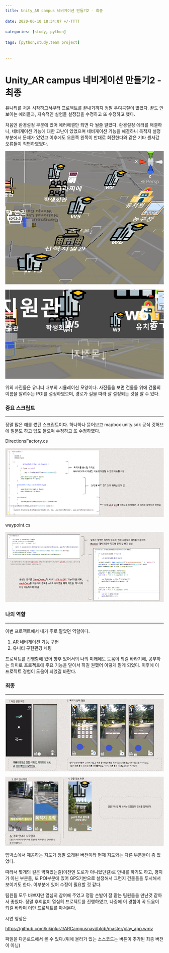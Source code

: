```yaml
---
title: Unity_AR campus 네비게이션 만들기2 - 최종

date: 2020-06-10 18:34:07 +/-TTTT

categories: [study, python]

tags: [python,study,team project] 


---
```




# Unity_AR campus 네비게이션 만들기2 - 최종

유니티를 처음 시작하고서부터 프로젝트를 끝내기까지 정말 우여곡절이 많았다. 끝도 안보이는 에러들과, 지속적인 실험들 설정값을 수정하고 또 수정하고 했다.

처음엔 환경설정 부분에 있어 에러해결만 되면 다 될줄 알았다. 환경설정 에러를 해결하니, 네비게이션 기능에 대한 고난이 있었으며 네비게이션 기능을 해결하니 목적지 설정부분에서 문제가 있었고 이후에도 오른쪽 왼쪽이 반대로 회전한다와 같은 기타 센서값 오류들이 직면하였었다.



![navi_2](/assets/poastimg/navi_6.PNG)

![navi_2](/assets/poastimg/navi_7.PNG)



위의 사진들은 유니티 내부의 시뮬레이션 모양이다. 사진들을 보면 건물들 위에 건물의 이름을 알려주는 POI를 설정하였으며, 경로가 길을 따라 잘 설정되는 것을 알 수 있다.



### 중요 스크립트

---

정말 많은 애를 썼던 스크립트이다.  하나하나 뜯어보고 mapbox unity.sdk 공식 깃허브에 질문도 하고 답도 들으며 수정하고 또 수정하였다.

DirectionsFactory.cs

![navi_2](/assets/poastimg/navi_2.PNG)





waypoint.cs

![navi_3](/assets/poastimg/navi_3.PNG)







### 나의 역할

---

이번 프로젝트에서 내가 주로 맡았던 역할이다. 

1. AR 네비게이션 기능 구현
2. 유니티 구현환경 세팅

프로젝트를 진행함에 있어 향후 있어서의 나의 미래에도 도움이 되길 바라기에, 공부하는 의미로 프로젝트에 주요 기능을 맡아서 하길 원했어 이렇게 맡게 되었다. 이후에 이 프로젝트 경험이 도움이 되었길 바란다.



### 최종 

---



![navi_4](/assets/poastimg/navi_4.PNG)



![navi_5](/assets/poastimg/navi_5.PNG)



맵박스에서 제공하는 지도가 정말 오래된 버전이라 현재 지도와는 다른 부분들이 좀 있었다.

따라서 몇개의 길은 막혀있는길(이전엔 도로가 아니었던길)로 안내를 하기도 하고, 평지가 아닌 부분들, 또 POI부분에 있어 GPS기반으로 설정해서 그런지 건물들을 투시해서 보이기도 한다. 이부분에 있어 수정이 필요할 것 같다.



팀원들 모두 바쁘지만 열심히 참여해 주었고 정말 손발이 잘 맡는 팀원들을 만난것 같아서 좋았다. 정말 후회없이 열심히 프로젝트를 진행하였고, 나중에 이 경험이 꼭 도움이 되길 바라며 이만 프로젝트를 마쳐본다. 



시연 영상은

https://github.com/kikiplus1/ARCampusnavi/blob/master/play_app.wmv

파일을 다운로드해서 볼 수 있다.(위에 올라가 있는 소스코드는 버튼이 추가된 최종 버전이 아님)
